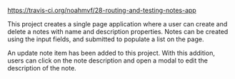 https://travis-ci.org/noahmvf/28-routing-and-testing-notes-app

This project creates a single page application where a user can create and delete a notes with name and description properties. Notes can be created using the input fields, and submitted to populate a list on the page.

An update note item has been added to this project. With this addition, users can click on the note description and open a modal to edit the description of the note.
